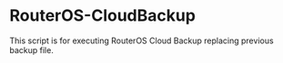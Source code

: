 # RouterOS-CloudBackup
This script is for executing RouterOS Cloud Backup replacing previous backup file.
